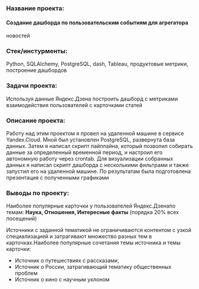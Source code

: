 
### Название проекта: 
#### Создание дашборда по пользовательским событиям для агрегатора
новостей

### Стек/инстурменты:
Python, SQLAlchemy, PostgreSQL, dash, Tableau, продуктовые метрики, построение дашбордов

### Задачи проекта:
Используя данные Яндекс.Дзена построить дашборд с метриками взаимодействия пользователей с карточками статей

### Описание проекта:
Работу над этим проектом я провел на удаленной машине в сервисе Yandex.Cloud. Мной
был установлен PostgreSQL, развернута база данных. Затем я написал скрипт пайплайна,
который позволил собирать данные за определенный временной период, и настроил его
автономную работу через crontab. Для визуализации собранных данных я написал скрипт
дашборда с несколькими фильтрами и также запустил его на удаленной машине. По
результатам была подготовлена презентация с полученными графиками

### Выводы по проекту:
Наиболее популярные карточки у пользователей Яндекс.Дзенапо темам:
**Наука, Отношения, Интересные факты** (порядка 20% всех посещений)

Источники с заданной тематикой не ограничиваются контентом с узкой специализацией и затрагивают множество разных тем в карточках.Наиболее популярные сочетания темы источника и темы карточки:
- Источник о путешествиях с рассказами,
- Источник о России, затрагивающий тематику общественных проблем
- Источник о кино с научным уклоном

